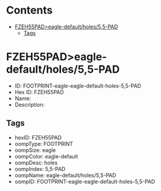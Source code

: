 



Contents
========

* [FZEH55PAD>eagle-default/holes/5,5-PAD](#fzeh55padeagle-defaultholes55-pad)
	* [Tags](#tags)

# FZEH55PAD>eagle-default/holes/5,5-PAD

- ID: FOOTPRINT-eagle-eagle-default-holes-5,5-PAD
- Hex ID: FZEH55PAD
- Name: 
- Description: 

## Tags

- hexID: FZEH55PAD
- oompType: FOOTPRINT
- oompSize: eagle
- oompColor: eagle-default
- oompDesc: holes
- oompIndex: 5,5-PAD
- oompName: eagle-default/holes/5,5-PAD
- oompID: FOOTPRINT-eagle-eagle-default-holes-5,5-PAD
